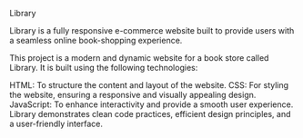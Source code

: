 Library

Library is a fully responsive e-commerce website built to provide users with a seamless online book-shopping experience.


This project is a modern and dynamic website for a book store called Library. It is built using the following technologies:

HTML: To structure the content and layout of the website.
CSS: For styling the website, ensuring a responsive and visually appealing design.
JavaScript: To enhance interactivity and provide a smooth user experience.
Library demonstrates clean code practices, efficient design principles, and a user-friendly interface.
